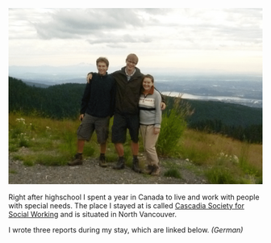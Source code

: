 ![](canada.png)

Right after highschool I spent a year in Canada to live and work with people with special needs. The place I stayed at is called [Cascadia Society for Social Working](https://www.cascadiasociety.org/) and is situated in North Vancouver.

I wrote three reports during my stay, which are linked below. *(German)*